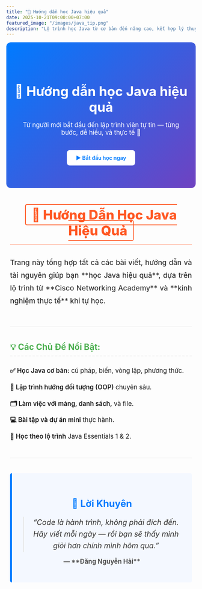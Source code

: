 ```yaml
---
title: "🚀 Hướng dẫn học Java hiệu quả"
date: 2025-10-21T09:00:00+07:00
featured_image: "/images/java_tip.png"
description: "Lộ trình học Java từ cơ bản đến nâng cao, kết hợp lý thuyết và thực hành — dành cho người mới bắt đầu."
---
```


<div style="text-align:center; padding: 60px 20px; background: linear-gradient(135deg, #007bff, #6f42c1); color: white; border-radius: 12px; margin-bottom: 40px;">
  <h1 style="font-size: 2.5em; margin-bottom: 10px;">🚀 Hướng dẫn học Java hiệu quả</h1>
  <p style="font-size: 1.2em;">Từ người mới bắt đầu đến lập trình viên tự tin — từng bước, dễ hiểu, và thực tế 💪</p>
  <a href="/dangcode-blog/huong_dan_java_hieu_qua/" 
     style="display:inline-block; margin-top:20px; padding:12px 24px; background-color:white; color:#007bff; font-weight:600; border-radius:8px; text-decoration:none;">
     ▶️ Bắt đầu học ngay
  </a>
</div>

<div style="max-width: 900px; margin: 0 auto; padding: 0 10px;">
    <h1 style="color: #FF5722; border-bottom: 3px solid #FFCCBC; padding-bottom: 15px; margin-top: 50px; font-weight: 800; font-size: 2.5em; text-align: center;">
        <span style="border: 2px solid #FF5722; padding: 5px 15px; border-radius: 5px;">📘 Hướng Dẫn Học Java Hiệu Quả</span>
    </h1>

  <p style="
        font-size: 1.35em; 
        line-height: 1.8; 
        margin-top: 30px; 
        margin-bottom: 50px;
        text-align: justify;
        color: #333;
        font-weight: 500;
    ">
        Trang này tổng hợp tất cả các bài viết, hướng dẫn và tài nguyên giúp bạn **học Java hiệu quả**, dựa trên lộ trình từ **Cisco Networking Academy** và **kinh nghiệm thực tế** khi tự học.
  </p>

  <hr style="border: 0; height: 1px; background-color: #f0f0f0; margin: 40px 0;">

  <h3 style="color: #4CAF50; border-bottom: 2px dashed #eee; padding-bottom: 10px; margin-top: 40px; font-weight: 700; font-size: 1.6em;">
        💡 Các Chủ Đề Nổi Bật:
    </h3>
    <ul style="list-style-type: none; padding-left: 0; line-height: 2.0; font-size: 1.2em;">
        <li style="margin-bottom: 10px;"><span style="font-weight: 600;">✅ Học Java cơ bản:</span> cú pháp, biến, vòng lặp, phương thức.</li>
        <li style="margin-bottom: 10px;"><span style="font-weight: 600;">🧱 Lập trình hướng đối tượng (OOP)</span> chuyên sâu.</li>
        <li style="margin-bottom: 10px;"><span style="font-weight: 600;">🗂️ Làm việc với mảng, danh sách,</span> và file.</li>
        <li style="margin-bottom: 10px;"><span style="font-weight: 600;">💻 Bài tập và dự án mini</span> thực hành.</li>
        <li style="margin-bottom: 10px;"><span style="font-weight: 600;">🚀 Học theo lộ trình</span> Java Essentials 1 & 2.</li>
    </ul>

  <hr style="border: 0; height: 1px; background-color: #f0f0f0; margin: 40px 0;">

  <div style="text-align:center; padding: 30px; border-left: 5px solid #007bff; background-color: #f4f8ff; border-radius: 5px;">
        <h3 style="color: #007bff; margin-bottom: 20px; font-weight: 700; font-size: 1.8em;">
            🧭 Lời Khuyên
        </h3>
        <blockquote style="
            font-style: italic; 
            font-size: 1.4em; 
            color: #333; 
            margin: 0 auto; 
            max-width: 750px;
            line-height: 1.6;
        ">
            “Code là hành trình, không phải đích đến.  
            Hãy viết mỗi ngày — rồi bạn sẽ thấy mình giỏi hơn chính mình hôm qua.”
        </blockquote>
        <p style="margin-top: 15px; font-weight: 700; font-size: 1.2em; color: #555;">
            — **Đăng Nguyễn Hải**
        </p>
    </div>

</div>